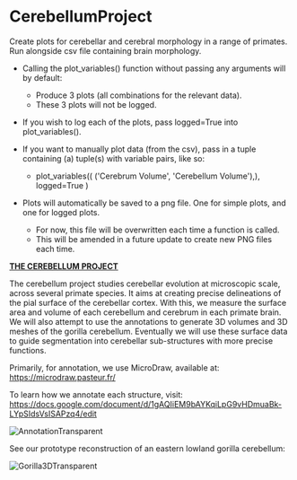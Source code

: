 # CerebellumProject
Create plots for cerebellar and cerebral morphology in a range of primates.
Run alongside csv file containing brain morphology.

- Calling the plot_variables() function without passing any arguments will by default:
    - Produce 3 plots (all combinations for the relevant data). 
    - These 3 plots will not be logged. 

- If you wish to log each of the plots, pass logged=True into plot_variables().
- If you want to manually plot data (from the csv), pass in a tuple containing (a) tuple(s) with variable pairs, like so: 
    - plot_variables((
                      ('Cerebrum Volume', 'Cerebellum Volume'),),
                      logged=True
                      )
- Plots will automatically be saved to a png file. One for simple plots, and one for logged plots. 
    - For now, this file will be overwritten each time a function is called.
    - This will be amended in a future update to create new PNG files each time. 

**<ins>THE CEREBELLUM PROJECT<ins>**

The cerebellum project studies cerebellar evolution at microscopic scale, across several primate species. It aims at creating precise delineations of the pial surface of the cerebellar cortex. With this, we measure the surface area and volume of each cerebellum and cerebrum in each primate brain. We will also attempt to use the annotations to generate 3D volumes and 3D meshes of the gorilla cerebellum. Eventually we will use these surface data to guide segmentation into cerebellar sub-structures with more precise functions.

Primarily, for annotation, we use MicroDraw, available at: https://microdraw.pasteur.fr/

To learn how we annotate each structure, visit: https://docs.google.com/document/d/1gAQIiEM9bAYKqiLpG9vHDmuaBk-LYpSIdsVsISAPzq4/edit

![AnnotationTransparent](https://user-images.githubusercontent.com/73407206/136446208-e2651756-359a-46e8-96cd-c526958828bb.png)

See our prototype reconstruction of an eastern lowland gorilla cerebellum:

![Gorilla3DTransparent](https://user-images.githubusercontent.com/73407206/136446331-42e5afb3-2867-4329-952f-3b5593972e9c.gif)


